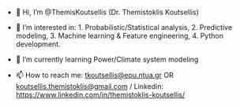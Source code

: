 - 👋 Hi, I’m @ThemisKoutsellis (Dr. Themistoklis Koutsellis)
- 👀 I’m interested in:
          1. Probabilistic/Statistical analysis,
          2. Predictive modeling,
          3. Machine learning & Feature engineering,
          4. Python development.

- 🌱 I’m currently learning Power/Climate system modeling
- 📫 How to reach me: tkoutsellis@epu.ntua.gr OR koutsellis.themistoklis@gmail.com / Linkedin: https://www.linkedin.com/in/themistoklis-koutsellis/

<!---
ThemisKoutsellis/ThemisKoutsellis is a ✨ special ✨ repository because its `README.md` (this file) appears on your GitHub profile.
You can click the Preview link to take a look at your changes.
--->
